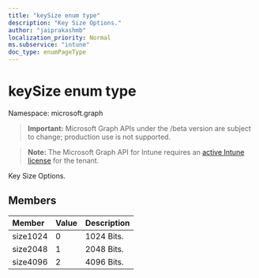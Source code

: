 ```yaml
---
title: "keySize enum type"
description: "Key Size Options."
author: "jaiprakashmb"
localization_priority: Normal
ms.subservice: "intune"
doc_type: enumPageType
---
```


# keySize enum type

Namespace: microsoft.graph
> **Important:** Microsoft Graph APIs under the /beta version are subject to change; production use is not supported.

> **Note:** The Microsoft Graph API for Intune requires an [active Intune license](https://go.microsoft.com/fwlink/?linkid=839381) for the tenant.


Key Size Options.

## Members
|Member|Value|Description|
|:---|:---|:---|
|size1024|0|1024 Bits.|
|size2048|1|2048 Bits.|
|size4096|2|4096 Bits.|
